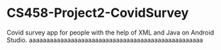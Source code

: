 # CS458-Project2-CovidSurvey
Covid survey app for people with the help of XML and Java on Android Studio.
aaaaaaaaaaaaaaaaaaaaaaaaaaaaaaaaaaaaaaaaaaaaaaaaaa
